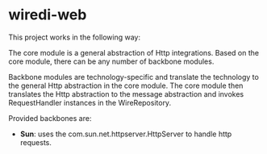 # wiredi-web

This project works in the following way:

The core module is a general abstraction of Http integrations.
Based on the core module, there can be any number of backbone modules.

Backbone modules are technology-specific and translate the technology to the general Http abstraction in the core
module.
The core module then translates the Http abstraction to the message abstraction and invokes RequestHandler instances in
the WireRepository.

Provided backbones are:

- **Sun**: uses the com.sun.net.httpserver.HttpServer to handle http requests.